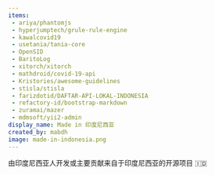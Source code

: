 ```yaml
---
items:
 - ariya/phantomjs
 - hyperjumptech/grule-rule-engine
 - kawalcovid19
 - usetania/tania-core
 - OpenSID
 - BaritoLog
 - xitorch/xitorch
 - mathdroid/covid-19-api
 - Kristories/awesome-guidelines
 - stisla/stisla
 - farizdotid/DAFTAR-API-LOKAL-INDONESIA
 - refactory-id/bootstrap-markdown
 - zuramai/mazer
 - mdmsoft/yii2-admin
display_name: Made in 印度尼西亚
created_by: mabdh
image: made-in-indonesia.png
---
```

由印度尼西亚人开发或主要贡献来自于印度尼西亚的开源项目 :indonesia:
